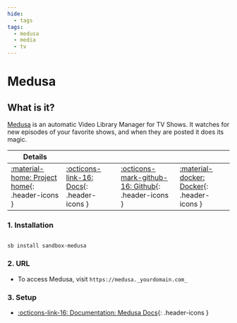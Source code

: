 ```yaml
---
hide:
  - tags
tags:
  - medusa
  - media
  - tv
---
```


# Medusa

## What is it?

[Medusa](https://pymedusa.com/) is an automatic Video Library Manager for TV Shows. It watches for new episodes of your favorite shows, and when they are posted it does its magic.

| Details     |             |             |             |
|-------------|-------------|-------------|-------------|
| [:material-home: Project home](https://pymedusa.com/){: .header-icons } | [:octicons-link-16: Docs](https://github.com/pymedusa/Medusa/wiki){: .header-icons } | [:octicons-mark-github-16: Github](https://github.com/pymedusa/Medusa){: .header-icons } | [:material-docker: Docker](https://hub.docker.com/r/linuxserver/medusa){: .header-icons }|

### 1. Installation

``` shell

sb install sandbox-medusa

```

### 2. URL

- To access Medusa, visit `https://medusa._yourdomain.com_`

### 3. Setup

- [:octicons-link-16: Documentation: Medusa Docs](https://github.com/pymedusa/Medusa/wiki){: .header-icons }
